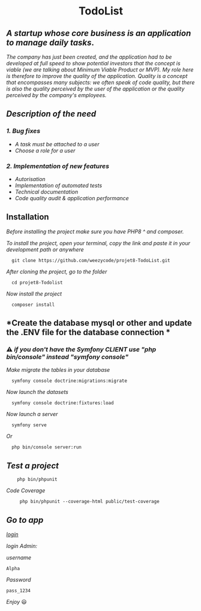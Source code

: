 
<h1 align="center">
TodoList
</h1>

## *A startup whose core business is an application to manage daily tasks*.

*The company has just been created, and the application had to be developed at full speed to show potential investors that the concept is viable (we are talking about Minimum Viable Product or MVP).*
*My role here is therefore to improve the quality of the application. Quality is a concept that encompasses many subjects: we often speak of code quality, but there is also the quality perceived by the user of the application or the quality perceived by the company's employees.*

## *Description of the need*

### *1. Bug fixes*

* *A task must be attached to a user*
* *Choose a role for a user*

### *2. Implementation of new features*

* *Autorisation*
* *Implementation of automated tests*
* *Technical documentation*
* *Code quality audit & application performance*

## Installation

*Before installing the project make sure you have PHP8 ^ and composer.*

*To install the project, open your terminal, copy the link and paste it in your development path or anywhere*

      git clone https://github.com/weezycode/projet8-TodoList.git

*After cloning the project, go to the folder*

      cd projet8-Todolist

*Now install the project*

      composer install
## *Create the database mysql or other and update the .ENV file for the database connection * 


### :warning:  *if you don't have the Symfony CLIENT use  "php bin/console" instead "symfony console"*


*Make migrate the tables in your database*

      symfony console doctrine:migrations:migrate
*Now launch the datasets*

      symfony console doctrine:fixtures:load  
*Now launch a server* 

      symfony serve       
*Or*

      php bin/console server:run
      
 ## *Test a project*
 
        php bin/phpunit
 *Code Coverage*
 
         php bin/phpunit --coverage-html public/test-coverage 
      
## *Go to app*

 *[login](https://localhost:8000)*   


*login Admin:* 

*username*

    Alpha
*Password* 

    pass_1234
    
*Enjoy* 😃

